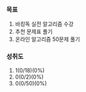 ### 목표
1. 바킹독 실전 알고리즘 수강
2. 추천 문제표 풀기
3. 온라인 알고리즘 50문제 풀기

### 성취도
1. 1(0/18)(0%)
2. 0(0/2)(0%)
3. 0(0/50)(0%)
